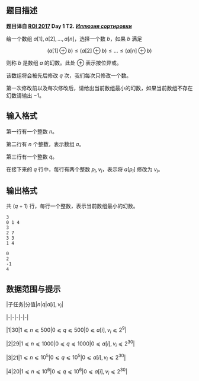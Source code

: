## 题目描述

**题目译自 [ROI 2017](http://neerc.ifmo.ru/school/archive/2016-2017.html) Day 1 T2.** ***[Иллюзия сортировки](http://neerc.ifmo.ru/school/archive/2016-2017/ru-olymp-roi-2017-day1.pdf)***

给一个数组 $a[1], a[2], \ldots, a[n]$，选择一个数 $b$，如果 $b$ 满足
$$(a[1] ⊕ b) ≤ (a[2] ⊕ b) ≤ . . . ≤ (a[n] ⊕ b)$$
则称 $b$ 是数组 $a$ 的幻数。此处 $⊕$ 表示按位异或。  
该数组将会被先后修改 $q$ 次，我们每次只修改一个数。  
第一次修改前以及每次修改后，请给出当前数组最小的幻数，如果当前数组不存在幻数请输出 $-1$。

## 输入格式

第一行有一个整数 $n$。  
第二行有 $n$ 个整数，表示数组 $a$。  
第三行有一个整数 $q$。  
在接下来的 $q$ 行中，每行有两个整数 $p_i, v_i$，表示将 $a[p_i]$ 修改为 $v_i$。

## 输出格式

共 $(q+1)$ 行，每行一个整数，表示当前数组最小的幻数。

```input1
3
0 1 4
3
2 7
3 3
1 4
```

```output1
0
2
-1
4
```

## 数据范围与提示

|子任务|分值|$n$|$q$|$a[i], v_i$|
|-|-|-|-|-|
|1|30|$1⩽n⩽500$|$0⩽q⩽500$|$0 ⩽ a[i], v_i  ⩽ 2^9$|
|2|29|$1⩽n⩽1000$|$0⩽q⩽1000$|$0 ⩽ a[i], v_i  ⩽ 2^{30}$|
|3|21|$1⩽n⩽10^5$|$0⩽q⩽10^5$|$0 ⩽ a[i], v_i  ⩽ 2^{30}$|
|4|20|$1⩽n⩽10^6$|$0⩽q⩽10^6$|$0 ⩽ a[i], v_i  ⩽ 2^{30}$|


